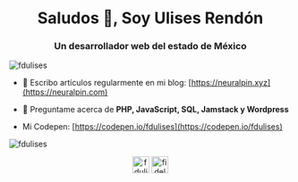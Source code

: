 <h1 align="center">Saludos 👋, Soy Ulises Rendón</h1>
<h3 align="center">Un desarrollador web del estado de México</h3>

<p align="left"> <img src="https://komarev.com/ghpvc/?username=fdulises" alt="fdulises" /> </p>

- 📝 Escribo artículos regularmente en mi blog: [https://neuralpin.xyz](https://neuralpin.com)

- 💬 Preguntame acerca de **PHP, JavaScript, SQL, Jamstack y Wordpress**

- Mi Codepen: [https://codepen.io/fdulises](https://codepen.io/fdulises)

<p><img align="center" src="https://github-readme-stats.vercel.app/api/top-langs/?username=fdulises&layout=compact&hide=html" alt="fdulises" /></p>

<p align="center">
<a href="https://codepen.io/fdulises" target="blank"><img align="center" src="https://cdn.jsdelivr.net/npm/simple-icons@3.0.1/icons/codepen.svg" alt="fdulises" height="30" width="30" /></a>
<a href="https://twitter.com/fidelulises" target="blank"><img align="center" src="https://cdn.jsdelivr.net/npm/simple-icons@3.0.1/icons/twitter.svg" alt="fidelulises" height="30" width="30" /></a>
</p>
